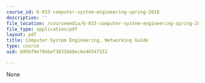 ```yaml
---
course_id: 6-033-computer-system-engineering-spring-2018
description: ''
file_location: /coursemedia/6-033-computer-system-engineering-spring-2018/b95bf0e79ebef3831b68ec8e4654f152_MIT6_033S18networking_guide.pdf
file_type: application/pdf
layout: pdf
title: Computer System Engineering, Networking Guide
type: course
uid: b95bf0e79ebef3831b68ec8e4654f152

---
```

None